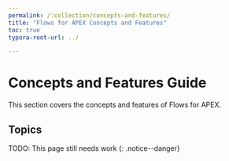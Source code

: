 ```yaml
---
permalink: /:collection/concepts-and-features/
title: "Flows for APEX Concepts and Features"
toc: true
typora-root-url: ../

---
```


# Concepts and Features Guide

This section covers the concepts and features of Flows for APEX.

## Topics

TODO: This page still needs work
{: .notice--danger}
